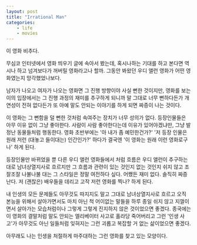 ```yaml
---
layout: post
title: "Irrational Man"
categories:
    - life
    - movies
---
```


이 영화 비추다.

무심코 인터넷에서 영화 띄우기 글에 속아서 봤는데, 혹시나하는 기대를 하고 본다면 역시나 하고 넘겨보다가 꺼버릴 영화라고나 할까. 그동안 봐왔던 우디 앨런 영화가 어떤 영화였는지 망각했었나보다. 

남자가 나오고 여자가 나오는 영화면 그 진행 방향이야 사실 뻔한 것이지만, 영화를 보는 이의 입장에서는 그 진행 과정의 재미를 추구하게 되니까 말 그대로 너무 뻔하다든가 개연성이 전혀 없다든가 또 아예 말도 안되는 이야기를 하게 되면 짜증이 나는 것이다. 

이 영화는 그 뻔함을 덜 뻔한 것처럼 속여주는 장치가 너무 성의가 없다. 등장인물들은 아무 이유 없이 그냥 좋아한다. 사람이 사람 좋아한다는데 이유가 있어야겠냐만, 그냥 발정난 동물들처럼 행동한다. 영화 초반부에는 '아 내가 좀 예민한건가?' '저 등장 인물은 원래 저런 (대놓고 들이대는) 인간인가?' 하다가 결국엔 '이 영화는 원래 이런 영화로구나' 하게 된다. 

등장인물만 바뀌었을 뿐 다른 우디 앨런 영화들에서 처럼 흐름은 우디 앨런이 추구하는 대로 남녀상열지사로 흐르지만 그 흐름과 관련이 있는 것인지 없는 것인지 쉬지 않고 조잘조잘 나불나불 대는 그 스타일은 정말 여전하다 싶다. 어쨌든 재미 없다. 솔직히 짜증 난다. 저 (괜찮은) 배우들을 데리고 고작 저런 영화를 찍나? 하게 된다.

내 인생의 모든 문제들도 아무것도 따지지도 말고 그대로 남녀상열지사로 흐르고 오직 본능을 위해서 살아가면서도 마치 아닌 척 어이없는 말들을 하루 종일 쉬지 않고 지껄이면서 살아가는 모습처럼이나 그렇게 그렇게 진지하지 않은 것이었으면 좋겠다. 종국에는 이 영화의 결말처럼 말도 안되는 엘리베이터 사고로 홀라당 죽어버리고 그런 '인생 사고'가 아무것도 아닌 일들처럼 잊혀지는 그런 괴롭고 복잡할 거 없는 삶이었으면 좋겠다. 

아무래도 나는 인생을 처절하게 마주대하는 그런 영화를 찾고 있는 모양이다.
